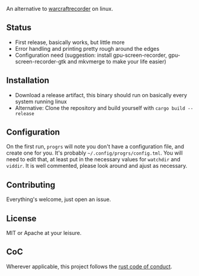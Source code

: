 An alternative to [warcraftrecorder](https://warcraftrecorder.com) on linux.

## Status

* First release, basically works, but little more
* Error handling and printing pretty rough around the edges
* Configuration need (suggestion: install gpu-screen-recorder, gpu-screen-recorder-gtk
  and mkvmerge to make your life easier)

## Installation

* Download a release artifact, this binary should run on basically every system running linux
* Alternative: Clone the repository and build yourself with `cargo build --release`

## Configuration

On the first run, `progrs` will note you don't have a configuration file, and
create one for you. It's probably `~/.config/progrs/config.tml`. You will need
to edit that, at least put in the necessary values for `watchdir` and `viddir`.
It is well commented, please look around and ajust as necessary.

## Contributing

Everything's welcome, just open an issue.

## License

MIT or Apache at your leisure.

## CoC

Wherever applicable, this project follows the [rust code of
conduct](https://www.rust-lang.org/en-US/conduct.html).
